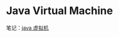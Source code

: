 # Java Virtual Machine

笔记：[java 虚拟机](https://github.com/YuqingXiong/java_virtual_machine/blob/master/Java%E8%99%9A%E6%8B%9F%E6%9C%BA.md)

